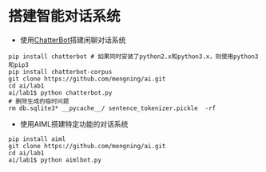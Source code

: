 # 搭建智能对话系统

* 使用[ChatterBot](https://github.com/gunthercox/ChatterBot)搭建闲聊对话系统
```
pip install chatterbot # 如果同时安装了python2.x和python3.x，则使用python3和pip3
pip install chatterbot-corpus
git clone https://github.com/mengning/ai.git
cd ai/lab1
ai/lab1$ python chatterbot.py
# 删除生成的临时问题
rm db.sqlite3* __pycache__/ sentence_tokenizer.pickle  -rf
```
* 使用AIML搭建特定功能的对话系统
```
pip install aiml
git clone https://github.com/mengning/ai.git
cd ai/lab1
ai/lab1$ python aimlbot.py
```
